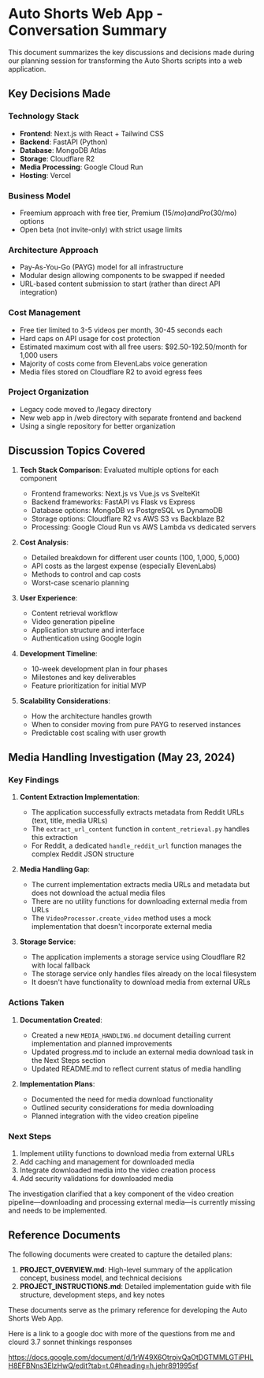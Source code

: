 # Auto Shorts Web App - Conversation Summary

This document summarizes the key discussions and decisions made during our planning session for transforming the Auto Shorts scripts into a web application.

## Key Decisions Made

### Technology Stack
- **Frontend**: Next.js with React + Tailwind CSS
- **Backend**: FastAPI (Python)
- **Database**: MongoDB Atlas
- **Storage**: Cloudflare R2
- **Media Processing**: Google Cloud Run
- **Hosting**: Vercel

### Business Model
- Freemium approach with free tier, Premium ($15/mo) and Pro ($30/mo) options
- Open beta (not invite-only) with strict usage limits

### Architecture Approach
- Pay-As-You-Go (PAYG) model for all infrastructure
- Modular design allowing components to be swapped if needed
- URL-based content submission to start (rather than direct API integration)

### Cost Management
- Free tier limited to 3-5 videos per month, 30-45 seconds each
- Hard caps on API usage for cost protection
- Estimated maximum cost with all free users: $92.50-192.50/month for 1,000 users
- Majority of costs come from ElevenLabs voice generation
- Media files stored on Cloudflare R2 to avoid egress fees

### Project Organization
- Legacy code moved to /legacy directory
- New web app in /web directory with separate frontend and backend
- Using a single repository for better organization

## Discussion Topics Covered

1. **Tech Stack Comparison**: Evaluated multiple options for each component
   - Frontend frameworks: Next.js vs Vue.js vs SvelteKit
   - Backend frameworks: FastAPI vs Flask vs Express
   - Database options: MongoDB vs PostgreSQL vs DynamoDB
   - Storage options: Cloudflare R2 vs AWS S3 vs Backblaze B2
   - Processing: Google Cloud Run vs AWS Lambda vs dedicated servers

2. **Cost Analysis**:
   - Detailed breakdown for different user counts (100, 1,000, 5,000)
   - API costs as the largest expense (especially ElevenLabs)
   - Methods to control and cap costs
   - Worst-case scenario planning

3. **User Experience**:
   - Content retrieval workflow
   - Video generation pipeline
   - Application structure and interface
   - Authentication using Google login

4. **Development Timeline**:
   - 10-week development plan in four phases
   - Milestones and key deliverables
   - Feature prioritization for initial MVP
   
5. **Scalability Considerations**:
   - How the architecture handles growth
   - When to consider moving from pure PAYG to reserved instances
   - Predictable cost scaling with user growth

## Media Handling Investigation (May 23, 2024)

### Key Findings

1. **Content Extraction Implementation**:
   - The application successfully extracts metadata from Reddit URLs (text, title, media URLs)
   - The `extract_url_content` function in `content_retrieval.py` handles this extraction
   - For Reddit, a dedicated `handle_reddit_url` function manages the complex Reddit JSON structure

2. **Media Handling Gap**:
   - The current implementation extracts media URLs and metadata but does not download the actual media files
   - There are no utility functions for downloading external media from URLs
   - The `VideoProcessor.create_video` method uses a mock implementation that doesn't incorporate external media

3. **Storage Service**:
   - The application implements a storage service using Cloudflare R2 with local fallback
   - The storage service only handles files already on the local filesystem
   - It doesn't have functionality to download media from external URLs

### Actions Taken

1. **Documentation Created**:
   - Created a new `MEDIA_HANDLING.md` document detailing current implementation and planned improvements
   - Updated progress.md to include an external media download task in the Next Steps section
   - Updated README.md to reflect current status of media handling

2. **Implementation Plans**:
   - Documented the need for media download functionality
   - Outlined security considerations for media downloading
   - Planned integration with the video creation pipeline

### Next Steps

1. Implement utility functions to download media from external URLs
2. Add caching and management for downloaded media
3. Integrate downloaded media into the video creation process
4. Add security validations for downloaded media

The investigation clarified that a key component of the video creation pipeline—downloading and processing external media—is currently missing and needs to be implemented.

## Reference Documents

The following documents were created to capture the detailed plans:

1. **PROJECT_OVERVIEW.md**: High-level summary of the application concept, business model, and technical decisions
2. **PROJECT_INSTRUCTIONS.md**: Detailed implementation guide with file structure, development steps, and key notes

These documents serve as the primary reference for developing the Auto Shorts Web App. 

Here is a link to a google doc with more of the questions from me and clourd 3.7 sonnet thinkings responses 

https://docs.google.com/document/d/1rW49X6OtrpivQaOtDGTMMLGTiPHLH8EFBNns3ElzHwQ/edit?tab=t.0#heading=h.jehr891995sf
